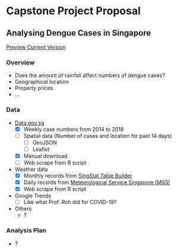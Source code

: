 # Capstone Project Proposal

## Analysing Dengue Cases in Singapore

[Preview Current Version](https://roscoelai.github.io/dasr2020capstone/results/project_proposal.html)

### Overview
- Does the amount of rainfall affect numbers of dengue cases?
- Geographical location
- Property prices
- ...

### Data
- [Data.gov.sg](https://data.gov.sg/dataset?q=Dengue)
  - [x] Weekly case numbers from 2014 to 2018
  - [ ] Spatial data (Number of cases and location for past 14 days)
    - [ ] GeoJSON
    - [ ] Leaflet
  - [x] Manual download
  - [ ] Web scrape from R script
- Weather data
  - [x] Monthly records from [SingStat Table Builder](https://www.tablebuilder.singstat.gov.sg/publicfacing/initApiList.action)
  - [x] Daily records from [Meteorological Service Singapore (MSS)](http://www.weather.gov.sg/climate-historical-daily/)
  - [x] Web scrape from R script
- Google Trends
  - [ ] Like what Prof. Roh did for COVID-19?
- Others
  - ?

### Analysis Plan
- ?
